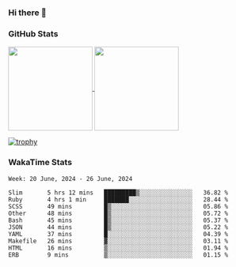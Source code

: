 ### Hi there 👋

### GitHub Stats

<a href="https://github.com/anuraghazra/github-readme-stats">
  <img align="center" height="170px" src="https://github-readme-stats.vercel.app/api/top-langs/?username=tksfjt1024&layout=compact&count_private=true&show_icons=true&show_icons=true&theme=graywhite" />
</a>
<a href="https://github.com/anuraghazra/github-readme-stats">
  <img align="center" height="170px" src="https://github-readme-stats.vercel.app/api?username=tksfjt1024&count_private=true&show_icons=true&show_icons=true&theme=graywhite" />
</a>

[![trophy](https://github-profile-trophy.vercel.app/?username=tksfjt1024)](https://github.com/ryo-ma/github-profile-trophy)

### WakaTime Stats

<!--START_SECTION:waka-->
```text
Week: 20 June, 2024 - 26 June, 2024

Slim       5 hrs 12 mins   █████████▒░░░░░░░░░░░░░░░   36.82 % 
Ruby       4 hrs 1 min     ███████░░░░░░░░░░░░░░░░░░   28.44 % 
SCSS       49 mins         █▒░░░░░░░░░░░░░░░░░░░░░░░   05.86 % 
Other      48 mins         █▒░░░░░░░░░░░░░░░░░░░░░░░   05.72 % 
Bash       45 mins         █▒░░░░░░░░░░░░░░░░░░░░░░░   05.37 % 
JSON       44 mins         █▒░░░░░░░░░░░░░░░░░░░░░░░   05.22 % 
YAML       37 mins         █░░░░░░░░░░░░░░░░░░░░░░░░   04.39 % 
Makefile   26 mins         ▓░░░░░░░░░░░░░░░░░░░░░░░░   03.11 % 
HTML       16 mins         ▒░░░░░░░░░░░░░░░░░░░░░░░░   01.94 % 
ERB        9 mins          ▒░░░░░░░░░░░░░░░░░░░░░░░░   01.15 % 
```
<!--END_SECTION:waka-->
